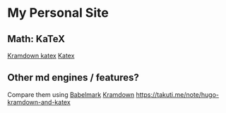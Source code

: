 # My Personal Site

## Math: KaTeX

[Kramdown katex](https://kramdown.gettalong.org/math_engine/katex.html)
[Katex](https://katex.org/)

## Other md engines / features?

Compare them using [Babelmark](https://johnmacfarlane.net/babelmark2/)
[Kramdown](https://kramdown.gettalong.org/)
https://takuti.me/note/hugo-kramdown-and-katex
